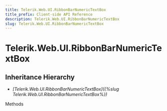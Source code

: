 ```yaml
---
title: Telerik.Web.UI.RibbonBarNumericTextBox
title_prefix: Client-side API Reference
description: Telerik.Web.UI.RibbonBarNumericTextBox
slug: Telerik.Web.UI.RibbonBarNumericTextBox
---
```


# Telerik.Web.UI.RibbonBarNumericTextBox

## Inheritance Hierarchy

* *[Telerik.Web.UI.RibbonBarNumericTextBox]({%slug Telerik.Web.UI.RibbonBarNumericTextBox%})*


Methods


